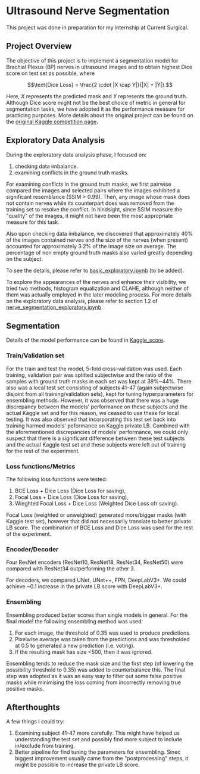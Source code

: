 # Ultrasound Nerve Segmentation
This project was done in preparation for my internship at Current Surgical.

## Project Overview
The objective of this project is to implement a segmentation model for Brachial Plexus (BP) nerves in ultrasound images and to obtain highest Dice score on test set as possible, where

$$\text{Dice Loss} = \frac{2 \cdot |X \cap Y|}{|X| + |Y|}.$$

Here, $X$ represents the predicted mask and $Y$ represents the ground truth. Although Dice score might not be the best choice of metric in general for segmentation tasks, we have adopted it as the performance measure for practicing purposes. More details about the original project can be found on the [original Kaggle competition page](https://www.kaggle.com/competitions/ultrasound-nerve-segmentation).

## Exploratory Data Analysis
During the exploratory data analysis phase, I focused on:
1. checking data imbalance.
2. examining conflicts in the ground truth masks.

For examining conflicts in the ground truth masks, we first pairwise compared the images and selected pairs where the images exhibited a significant resemblance (SSIM > 0.99). Then, any image whose mask does not contain nerves while its counterpart does was removed from the training set to resolve the conflict. In hindsight, since SSIM measure the "quality" of the images, it might not have been the most appropriate measure for this task. 

Also upon checking data imbalance, we discovered that approximately 40% of the images contained nerves and the size of the nerves (when present) accounted for approximately 3.2% of the image size on average. The percentage of non empty ground truth masks also varied greatly depending on the subject. 

To see the details, please refer to [basic_exploratory.ipynb](basic_exploratory.ipynb) (to be added).

To explore the appearances of the nerves and enhance their visibility, we tried two methods, histogram equalization and CLAHE, although neither of them was actually employed in the later modeling process. For more details on the exploratory data analysis, please refer to section 1.2 of [nerve_segmentation_exploratory.ipynb](nerve_segmentation_exploratory.ipynb).

## Segmentation
Details of the model performance can be found in [Kaggle_score](Kaggle_scores.xlsx).

### Train/Validation set
For the train and test the model, 5-fold cross-validation was used. Each training, validation pair was splitted subjectwise and the ratio of the samples with ground truth masks in each set was kept at 39%~44%. There also was a local test set consisting of subjects 41-47 (again subjectwise disjoint from all training/validation sets), kept for tuning hyperparameters for ensembling methods. However, it was observed that there was a huge discrepancy between the models' performance on these subjects and the actual Kaggle set and for this reason, we ceased to use these for local testing. It was also observed that incorporating this test set back into training harmed models' peformance on Kaggle private LB. Combined with the aforementioned discrepancies of models' performance, we could only suspect that there is a significant difference between these test subjects and the actual Kaggle test set and these subjects were left out of training for the rest of the experiment.

### Loss functions/Metrics
The following loss functions were tested:

1. BCE Loss + Dice Loss (Dice Loss for saving),
2. Focal Loss + Dice Loss (Dice Loss for saving),
3. Wieghted Focal Loss + Dice Loss (Weighted Dice Loss ofr saving).

Focal Loss (weighted or unweighted) generated more/bigger masks (with Kaggle test set), however that did not necessarily translate to better private LB score. The combination of BCE Loss and Dice Loss was used for the rest of the experiment.

### Encoder/Decoder
Four ResNet encoders (ResNet10, ResNet18, ResNet34, ResNet50) were compared with ResNet34 outperforming the other 3.

For decoders, we compared UNet, UNet++, FPN, DeepLabV3+. We could achieve ~0.1 increase in the private LB score with DeepLabV3+. 

### Ensembling
Ensembling produced better scores than single models in general. For the final model the following ensembling method was used:

1. For each image, the threshold of 0.35 was used to produce predictions. 
2. Pixelwise average was taken from the predictions and was thresholded at 0.5 to generated a new prediction (i.e. voting).
3. If the resulting mask has size <500, then it was ignored.

Ensembling tends to reduce the mask size and the first step (of lowering the possibility threshold to 0.35) was added to counterbalance this. The final step was adopted as it was an easy way to filter out some false positive masks while minimising the loss coming from incorrectly removing true positive masks. 

## Afterthoughts
A few things I could try:

1. Examining subject 41-47 more carefully. This might have helped us understanding the test set and possibly find more subject to include in/exclude from training.
2. Better pipeline for find tuning the parameters for ensembling. Sinec biggest improvement usually came from the "postprocessing" steps, it might be possible to increase the private LB score.
